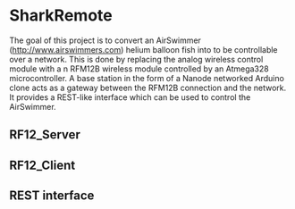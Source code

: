 SharkRemote
===========

The goal of this project is to convert an AirSwimmer (http://www.airswimmers.com) helium balloon fish into to be controllable over a network. This is done by replacing the analog wireless control module with a n RFM12B wireless module controlled by an Atmega328 microcontroller. A base station in the form of a Nanode networked Arduino clone acts as a gateway between the RFM12B connection and the network. It provides a REST-like interface which can be used to control the AirSwimmer. 

RF12_Server
-----------

RF12_Client
-----------

REST interface
--------------
